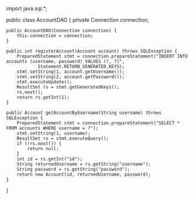 import java.sql.*;

public class AccountDAO {
    private Connection connection;

    public AccountDAO(Connection connection) {
        this.connection = connection;
    }

    public int registerAccount(Account account) throws SQLException {
        PreparedStatement stmt = connection.prepareStatement("INSERT INTO accounts (username, password) VALUES (?, ?)",
                Statement.RETURN_GENERATED_KEYS);
        stmt.setString(1, account.getUsername());
        stmt.setString(2, account.getPassword());
        stmt.executeUpdate();
        ResultSet rs = stmt.getGeneratedKeys();
        rs.next();
        return rs.getInt(1);
    }

    public Account getAccountByUsername(String username) throws SQLException {
        PreparedStatement stmt = connection.prepareStatement("SELECT * FROM accounts WHERE username = ?");
        stmt.setString(1, username);
        ResultSet rs = stmt.executeQuery();
        if (!rs.next()) {
            return null;
        }
        int id = rs.getInt("id");
        String returnedUsername = rs.getString("username");
        String password = rs.getString("password");
        return new Account(id, returnedUsername, password);
    }
}
